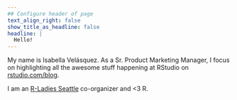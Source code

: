 ```yaml
---
## Configure header of page
text_align_right: false
show_title_as_headline: false
headline: |
  Hello!
---
```


<!-- this is a subheadline -->
My name is Isabella Velásquez. As a Sr. Product Marketing Manager, I focus on highlighting all the awesome stuff happening at RStudio on  [rstudio.com/blog](rstudio.com/blog).

I am an [R-Ladies Seattle](https://rladiesseattle.org/) co-organizer and <3 R.
